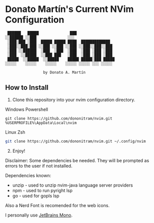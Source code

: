 # Donato Martín's Current NVim Configuration

     ██████   █████              ███                 
    ░░██████ ░░███              ░░░                  
     ░███░███ ░███  █████ █████ ████  █████████████  
     ░███░░███░███ ░░███ ░░███ ░░███ ░░███░░███░░███ 
     ░███ ░░██████  ░███  ░███  ░███  ░███ ░███ ░███ 
     ░███  ░░█████  ░░███ ███   ░███  ░███ ░███ ░███ 
     █████  ░░█████  ░░█████    █████ █████░███ █████
    ░░░░░    ░░░░░    ░░░░░    ░░░░░ ░░░░░ ░░░ ░░░░░ 

                     by Donato A. Martín

## How to Install

1. Clone this repository into your nvim configuration directory.

Windows Powershell

```shell
git clone https://github.com/dononitram/nvim.git %USERPROFILE%\AppData\Local\nvim
```

Linux Zsh

```sh
git clone https://github.com/dononitram/nvim.git ~/.config/nvim
```

2. Enjoy!


Disclaimer: Some dependencies be needed. They will be prompted as errors to the user if not installed.

Dependencies known:

- unzip - used to unzip nvim-java language server providers
- npm - used to run pyright lsp
- go - used for gopls lsp

Also a Nerd Font is recomended for the web icons.

I personally use [JetBrains Mono](https://www.jetbrains.com/lp/mono/#how-to-install).
